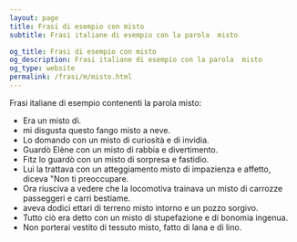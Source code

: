 ```yaml
---
layout: page
title: Frasi di esempio con misto 
subtitle: Frasi italiane di esempio con la parola  misto

og_title: Frasi di esempio con misto 
og_description: Frasi italiane di esempio con la parola  misto
og_type: website
permalink: /frasi/m/misto.html
---
```


Frasi italiane di esempio contenenti la parola misto:


- Era un misto di.
- mi disgusta questo fango misto a neve.
- Lo domando con un misto di curiosità e di invidia.
- Guardò Elène con un misto di rabbia e divertimento.
- Fitz lo guardò con un misto di sorpresa e fastidio.
- Lui la trattava con un atteggiamento misto di impazienza e affetto, diceva "Non ti preoccupare.
- Ora riusciva a vedere che la locomotiva trainava un misto di carrozze passeggeri e carri bestiame.
- aveva dodici ettari di terreno misto intorno e un pozzo sorgivo.
- Tutto ciò era detto con un misto di stupefazione e di bonomia ingenua.
- Non porterai vestito di tessuto misto, fatto di lana e di lino.
